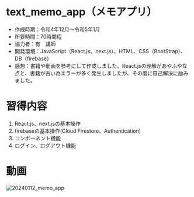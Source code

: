 # text_memo_app（メモアプリ）
- 作成時期：令和4年12月～令和5年1月
- 所要時間：70時間程
- 協力者：有　講師
- 開発環境：JavaScript（React.js、next.js）、HTML、CSS（BootStrap）、DB（firebase）
- 感想：書籍や動画を参考にして作成しました。React.jsの理解があやふやな点と、書籍が古い為エラーが多く発生しましたが、その度に自己解決に励みました。

# 習得内容
1. React.js、next.jsの基本操作
1. firebaseの基本操作(Cloud Firestore、Authentication)
1. コンポーネント機能
1. ログイン、ログアウト機能

# 動画
![20240112_memo_app](https://github.com/Kacasss/text_memo_app/assets/91928341/46613453-60b6-4818-9343-323db0addfbd)
